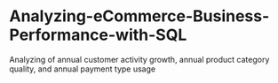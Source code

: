 # Analyzing-eCommerce-Business-Performance-with-SQL
Analyzing of annual customer activity growth, annual product category quality, and annual payment type usage
